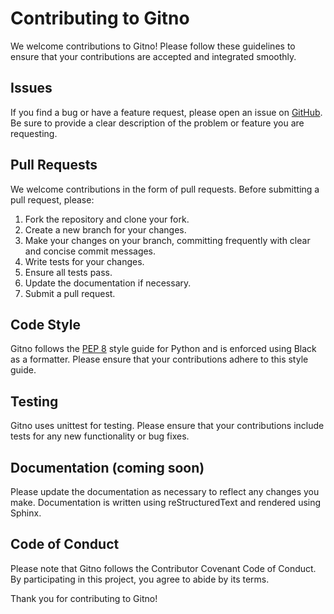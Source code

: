 # Contributing to Gitno

We welcome contributions to Gitno! Please follow these guidelines to ensure that your contributions are accepted and integrated smoothly.

## Issues

If you find a bug or have a feature request, please open an issue on [GitHub](https://github.com/andwati/gitno/issues). Be sure to provide a clear description of the problem or feature you are requesting.

## Pull Requests

We welcome contributions in the form of pull requests. Before submitting a pull request, please:

1. Fork the repository and clone your fork.
1. Create a new branch for your changes.
1. Make your changes on your branch, committing frequently with clear and concise commit messages.
1. Write tests for your changes.
1. Ensure all tests pass.
1. Update the documentation if necessary.
1. Submit a pull request.

## Code Style

Gitno follows the [PEP 8](https://www.python.org/dev/peps/pep-0008/) style guide for Python and is enforced using Black as a formatter. Please ensure that your contributions adhere to this style guide.

## Testing

Gitno uses unittest for testing. Please ensure that your contributions include tests for any new functionality or bug fixes.

## Documentation (coming soon)

Please update the documentation as necessary to reflect any changes you make. Documentation is written using reStructuredText and rendered using Sphinx.

## Code of Conduct

Please note that Gitno follows the Contributor Covenant Code of Conduct. By participating in this project, you agree to abide by its terms.

Thank you for contributing to Gitno!
